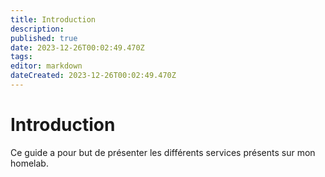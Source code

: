 ```yaml
---
title: Introduction
description: 
published: true
date: 2023-12-26T00:02:49.470Z
tags: 
editor: markdown
dateCreated: 2023-12-26T00:02:49.470Z
---
```


# Introduction

Ce guide a pour but de présenter les différents services présents sur mon homelab.